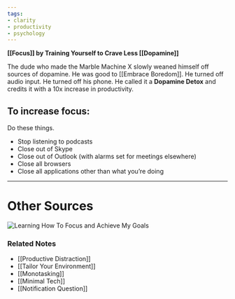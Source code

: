 ```yaml
---
tags:
- clarity
- productivity
- psychology
---
```

**[[Focus]] by Training Yourself to Crave Less [[Dopamine]]**

The dude who made the Marble Machine X slowly weaned himself off sources of dopamine. He was good to [[Embrace Boredom]]. He turned off audio input. He turned off his phone. He called it a **Dopamine Detox** and credits it with a 10x increase in productivity. 

## To increase focus:
Do these things.
- Stop listening to podcasts
- Close out of Skype
- Close out of Outlook (with alarms set for meetings elsewhere)
- Close all browsers
- Close all applications other than what you’re doing

---
# Other Sources

![Learning How To Focus and Achieve My Goals](https://youtu.be/eLUDauIxudM)

### Related Notes
- [[Productive Distraction]]
- [[Tailor Your Environment]]
- [[Monotasking]]
- [[Minimal Tech]]
- [[Notification Question]]